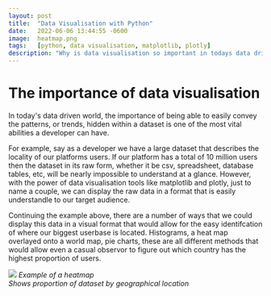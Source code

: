 ```yaml
---
layout: post
title:  "Data Visualisation with Python"
date:   2022-06-06 13:44:55 -0600
image:  heatmap.png
tags:   [python, data visualisation, matplotlib, plotly]
description: "Why is data visualisation so important in todays data driven world?"
---
```


# The importance of data visualisation
In today's data driven world, the importance of being able to easily convey the patterns, or trends, hidden within a dataset is one of the most vital abilities a developer can have.

For example, say as a developer we have a large dataset that describes the locality of our platforms users. If our platform has a total of 10 million users then the dataset in its raw form, whether it be csv, spreadsheet, database tables, etc, will be nearly impossible to understand at a glance. However, with the power of data visualisation tools like matplotlib and plotly, just to name a couple, we can display the raw data in a format that is easily understandle to our target audience.

Continuing the example above, there are a number of ways that we could display this data in a visual format that would allow for the easy identifcation of where our biggest userbase is located. Histograms, a heat map overlayed onto a world map, pie charts, these are all different methods that would allow even a casual observor to figure out which country has the highest proportion of users.

![]({{site.baseurl}}/img/heatmap_colour.jpg)
*Example of a heatmap   
Shows proportion of dataset by geographical location*
